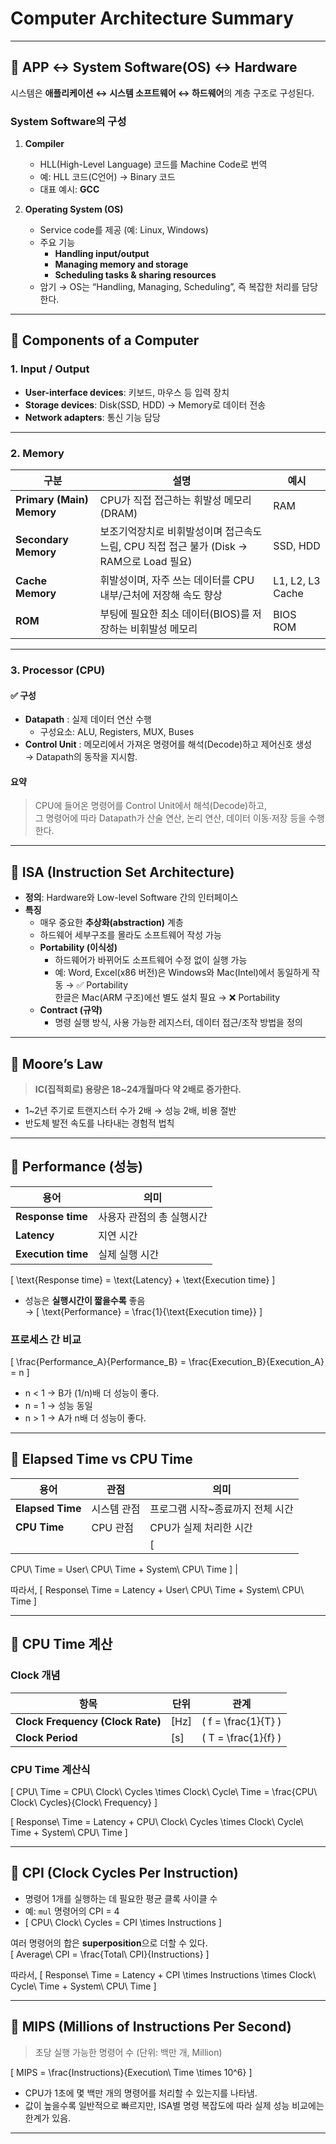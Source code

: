 # Computer Architecture Summary

---

## 🔸 APP ↔ System Software(OS) ↔ Hardware

시스템은 **애플리케이션 ↔ 시스템 소프트웨어 ↔ 하드웨어**의 계층 구조로 구성된다.

### System Software의 구성
1. **Compiler**
   - HLL(High-Level Language) 코드를 Machine Code로 번역
   - 예: HLL 코드(C언어) → Binary 코드
   - 대표 예시: **GCC**

2. **Operating System (OS)**
   - Service code를 제공 (예: Linux, Windows)
   - 주요 기능  
     - **Handling input/output**  
     - **Managing memory and storage**  
     - **Scheduling tasks & sharing resources**
   - 암기 → OS는 “Handling, Managing, Scheduling”, 즉 복잡한 처리를 담당한다.

---

## 🔸 Components of a Computer

### 1. Input / Output
- **User-interface devices**: 키보드, 마우스 등 입력 장치  
- **Storage devices**: Disk(SSD, HDD) → Memory로 데이터 전송  
- **Network adapters**: 통신 기능 담당

---

### 2. Memory

| 구분 | 설명 | 예시 |
|------|------|------|
| **Primary (Main) Memory** | CPU가 직접 접근하는 휘발성 메모리 (DRAM) | RAM |
| **Secondary Memory** | 보조기억장치로 비휘발성이며 접근속도 느림, CPU 직접 접근 불가 (Disk → RAM으로 Load 필요) | SSD, HDD |
| **Cache Memory** | 휘발성이며, 자주 쓰는 데이터를 CPU 내부/근처에 저장해 속도 향상 | L1, L2, L3 Cache |
| **ROM** | 부팅에 필요한 최소 데이터(BIOS)를 저장하는 비휘발성 메모리 | BIOS ROM |

---

### 3. Processor (CPU)

#### ✅ 구성
- **Datapath** : 실제 데이터 연산 수행  
  - 구성요소: ALU, Registers, MUX, Buses
- **Control Unit** : 메모리에서 가져온 명령어를 해석(Decode)하고 제어신호 생성  
  → Datapath의 동작을 지시함.

#### 요약
> CPU에 들어온 명령어를 Control Unit에서 해석(Decode)하고,  
> 그 명령어에 따라 Datapath가 산술 연산, 논리 연산, 데이터 이동·저장 등을 수행한다.

---

## 🔸 ISA (Instruction Set Architecture)

- **정의**: Hardware와 Low-level Software 간의 인터페이스
- **특징**
  - 매우 중요한 **추상화(abstraction)** 계층
  - 하드웨어 세부구조를 몰라도 소프트웨어 작성 가능
  - **Portability (이식성)**  
    - 하드웨어가 바뀌어도 소프트웨어 수정 없이 실행 가능  
    - 예: Word, Excel(x86 버전)은 Windows와 Mac(Intel)에서 동일하게 작동 → ✅ Portability  
      한글은 Mac(ARM 구조)에선 별도 설치 필요 → ❌ Portability
  - **Contract (규약)**  
    - 명령 실행 방식, 사용 가능한 레지스터, 데이터 접근/조작 방법을 정의

---

## 🔸 Moore’s Law

> **IC(집적회로) 용량은 18~24개월마다 약 2배로 증가한다.**

- 1~2년 주기로 트랜지스터 수가 2배 → 성능 2배, 비용 절반
- 반도체 발전 속도를 나타내는 경험적 법칙

---

## 🔸 Performance (성능)

| 용어 | 의미 |
|------|------|
| **Response time** | 사용자 관점의 총 실행시간 |
| **Latency** | 지연 시간 |
| **Execution time** | 실제 실행 시간 |

\[
\text{Response time} = \text{Latency} + \text{Execution time}
\]

- 성능은 **실행시간이 짧을수록** 좋음  
  → \[
  \text{Performance} = \frac{1}{\text{Execution time}}
  \]

### 프로세스 간 비교
\[
\frac{Performance_A}{Performance_B} = \frac{Execution_B}{Execution_A} = n
\]
- n < 1 → B가 (1/n)배 더 성능이 좋다.  
- n = 1 → 성능 동일  
- n > 1 → A가 n배 더 성능이 좋다.

---

## 🔸 Elapsed Time vs CPU Time

| 용어 | 관점 | 의미 |
|------|------|------|
| **Elapsed Time** | 시스템 관점 | 프로그램 시작~종료까지 전체 시간 |
| **CPU Time** | CPU 관점 | CPU가 실제 처리한 시간 |
|  |  | \[
CPU\ Time = User\ CPU\ Time + System\ CPU\ Time
\] |

따라서,
\[
Response\ Time = Latency + User\ CPU\ Time + System\ CPU\ Time
\]

---

## 🔸 CPU Time 계산

### Clock 개념
| 항목 | 단위 | 관계 |
|------|------|------|
| **Clock Frequency (Clock Rate)** | [Hz] | \( f = \frac{1}{T} \) |
| **Clock Period** | [s] | \( T = \frac{1}{f} \) |

### CPU Time 계산식
\[
CPU\ Time = CPU\ Clock\ Cycles \times Clock\ Cycle\ Time = \frac{CPU\ Clock\ Cycles}{Clock\ Frequency}
\]

\[
Response\ Time = Latency + CPU\ Clock\ Cycles \times Clock\ Cycle\ Time + System\ CPU\ Time
\]

---

## 🔸 CPI (Clock Cycles Per Instruction)

- 명령어 1개를 실행하는 데 필요한 평균 클록 사이클 수  
- 예: `mul` 명령어의 CPI = 4  
- \[
CPU\ Clock\ Cycles = CPI \times Instructions
\]

여러 명령어의 합은 **superposition**으로 더할 수 있다.  
\[
Average\ CPI = \frac{Total\ CPI}{Instructions}
\]

따라서,
\[
Response\ Time = Latency + CPI \times Instructions \times Clock\ Cycle\ Time + System\ CPU\ Time
\]

---

## 🔸 MIPS (Millions of Instructions Per Second)

> 초당 실행 가능한 명령어 수 (단위: 백만 개, Million)

\[
MIPS = \frac{Instructions}{Execution\ Time \times 10^6}
\]

- CPU가 1초에 몇 백만 개의 명령어를 처리할 수 있는지를 나타냄.
- 값이 높을수록 일반적으로 빠르지만, ISA별 명령 복잡도에 따라 실제 성능 비교에는 한계가 있음.

---